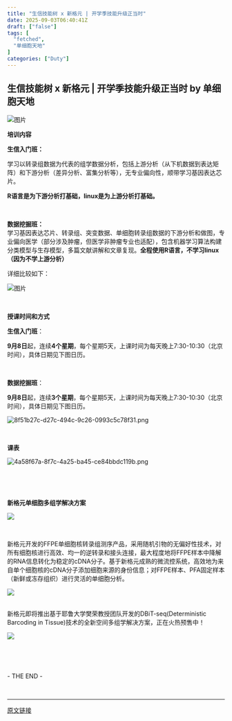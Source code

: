 ```yaml
---
title: "生信技能树 x 新格元 | 开学季技能升级正当时"
date: 2025-09-03T06:40:41Z
draft: ["false"]
tags: [
  "fetched",
  "单细胞天地"
]
categories: ["Duty"]
---
```

生信技能树 x 新格元 | 开学季技能升级正当时 by 单细胞天地
------
<div><section><span leaf=""><img alt="图片" data-ratio="5.237037037037037" data-src="https://mmbiz.qpic.cn/sz_mmbiz_jpg/sXgkWibB8L1D2icfgbiaag5vduUJt82zwaNjQVWAHrPxmibFiaOXpPicfvxhFHNEh36NsZrj1kcf6EkKlcibBTMeib0rog/640?wx_fmt=jpeg&amp;from=appmsg&amp;tp=webp&amp;wxfrom=5&amp;wx_lazy=1#imgIndex=1" data-w="1080" src="https://mmbiz.qpic.cn/sz_mmbiz_jpg/sXgkWibB8L1D2icfgbiaag5vduUJt82zwaNjQVWAHrPxmibFiaOXpPicfvxhFHNEh36NsZrj1kcf6EkKlcibBTMeib0rog/640?wx_fmt=jpeg&amp;from=appmsg&amp;tp=webp&amp;wxfrom=5&amp;wx_lazy=1#imgIndex=1"></span></section><section data-role="title" data-tools="135编辑器" data-id="163202" data-pm-slice="0 0 []"><section><section><section><p><span><strong><span leaf="">培训内容</span></strong></span></p></section></section></section></section><section data-role="paragraph"><section><p><span><strong><span><span leaf="">生信入门班：</span></span></strong></span></p><p><span><span leaf="">学习以转录组数据为代表的组学数据分析，包括上游分析（从下机数据到表达矩阵）和下游分析（差异分析、富集分析等），无专业偏向性，顺带学习基因表达芯片。</span></span></p><p><span><strong><span><strong><span leaf="">R语言是为下游分析打基础，linux是</span></strong></span></strong></span><span><strong><span><strong><span leaf="">为上游分析打</span></strong></span></strong></span><span><strong><span><strong><span leaf="">基础。</span></strong></span></strong></span></p><p><span leaf=""><br></span></p><p><span><strong><span><span leaf="">数据挖掘班：</span></span></strong></span><span><span leaf=""><br></span><span leaf="">学习基因表达芯片、转录组、突变数据、单细胞转录组数据的下游分析和做图，专业偏向医学（部分涉及肿瘤，但医学非肿瘤专业也适配），包含机器学习算法构建分类模型与生存模型，多篇文献讲解和文章复现。</span></span><span><strong><span><strong><span leaf="">全程使用R语言，不学习linux（因为不学上游分析）</span></strong></span></strong></span></p><p><span><span leaf="">详细比较如下：</span><span leaf=""><br></span></span></p><section><section nodeleaf=""><img data-src="https://mmbiz.qpic.cn/mmbiz_png/cZNhZQ6j4wxMhUO9MVgRYAKLKWnib8RpmnjmbCMsqEcYHMArIPhzgjzo5xrHiaDFxyfWnLkwUc6RKYRib8zs71ExA/640?wx_fmt=png&amp;from=appmsg" alt="图片" data-ratio="1.1564185544768069" data-type="png" data-w="927" data-backw="558" data-backh="645" data-imgfileid="100061677" src="https://mmbiz.qpic.cn/mmbiz_png/cZNhZQ6j4wxMhUO9MVgRYAKLKWnib8RpmnjmbCMsqEcYHMArIPhzgjzo5xrHiaDFxyfWnLkwUc6RKYRib8zs71ExA/640?wx_fmt=png&amp;from=appmsg"></section></section></section></section><section data-role="paragraph"><p><span leaf=""><br></span></p></section><section data-role="title" data-tools="135编辑器" data-id="163202"><section><section><section><p><span><strong><span leaf="">授课时间和方式</span></strong></span></p></section></section></section></section><section data-role="paragraph"><section><p><span><strong><span><span leaf="">生信入门班</span></span></strong></span><span><span leaf="">：</span></span></p><p><strong><span><span leaf="">9月8日</span></span></strong><span><span leaf="">起，连续</span></span><span><strong><span><span leaf="">4个星期</span></span></strong></span><span><span leaf="">，每个星期5天，上课时间为每天晚上7:30-10:30（北京时间），具体日期见下图日历。</span></span></p><p><span leaf=""><br></span></p><p><span><strong><span><span leaf="">数据挖掘班</span></span></strong></span><span><span leaf="">：</span></span></p><p><strong><span><span leaf="">9月8日</span></span></strong><span><span leaf="">起，连续</span></span><span><strong><span><span leaf="">3个星期</span></span></strong><strong><span></span></strong></span><span><span leaf="">，每个星期5天，上课时间为每天晚上7:30-10:30（北京时间），具体日期见下图日历。</span></span></p><section nodeleaf=""><img data-src="https://mmbiz.qpic.cn/sz_mmbiz_png/sXgkWibB8L1D3sCO8SggKZz5ib5btfrrDXnXZcNtw7e9Gj1qFBA3ib0aRJZ9wYBQFNnxFORAD3jndibJ4xr7fyl7eQ/640?wx_fmt=png&amp;from=appmsg" alt="8f51b27c-d27c-494c-9c26-0993c5c78f31.png" data-ratio="0.7546296296296297" data-type="png" data-w="1080" data-backw="558" data-backh="421" data-imgfileid="100093894" src="https://mmbiz.qpic.cn/sz_mmbiz_png/sXgkWibB8L1D3sCO8SggKZz5ib5btfrrDXnXZcNtw7e9Gj1qFBA3ib0aRJZ9wYBQFNnxFORAD3jndibJ4xr7fyl7eQ/640?wx_fmt=png&amp;from=appmsg"></section></section></section><section data-role="paragraph"><p><span leaf=""><br></span></p></section><section data-role="title" data-tools="135编辑器" data-id="163202"><section><section><section><p><span><strong><span leaf="">课表</span></strong></span></p></section></section></section></section><section data-role="paragraph"><section nodeleaf=""><img data-src="https://mmbiz.qpic.cn/sz_mmbiz_png/sXgkWibB8L1D3sCO8SggKZz5ib5btfrrDXtDicf2tjhxeoRRACSU0fgRsFeAKSAJqCDFaInkHBYTzs0tnficCYpyibQ/640?wx_fmt=png&amp;from=appmsg" alt="4a58f67a-8f7c-4a25-ba45-ce84bbdc119b.png" data-ratio="4.438888888888889" data-type="png" data-w="1080" data-backw="578" data-backh="2566" data-imgfileid="100093895" src="https://mmbiz.qpic.cn/sz_mmbiz_png/sXgkWibB8L1D3sCO8SggKZz5ib5btfrrDXtDicf2tjhxeoRRACSU0fgRsFeAKSAJqCDFaInkHBYTzs0tnficCYpyibQ/640?wx_fmt=png&amp;from=appmsg"></section></section><p><span leaf=""><br></span></p><section><span leaf=""><br></span></section><section data-role="title" data-tools="135编辑器" data-id="163202"><section><section><section><p><span><strong><span leaf="">新格元单细胞多组学解决方案</span></strong></span></p></section></section></section></section><section data-role="paragraph"><section nodeleaf=""><img data-src="https://mmbiz.qpic.cn/sz_mmbiz_png/sXgkWibB8L1D2icfgbiaag5vduUJt82zwaNhqTbrsAQxZCchvSGe07sicHx5rCHpkNun0A1ibWMF5CBHm3ib7kIEUA4g/640?wx_fmt=png&amp;from=appmsg" data-ratio="0.45740740740740743" data-s="300,640" data-type="png" data-w="1080" data-croporisrc="https://mmbiz.qpic.cn/sz_mmbiz_png/sXgkWibB8L1D2icfgbiaag5vduUJt82zwaNhqTbrsAQxZCchvSGe07sicHx5rCHpkNun0A1ibWMF5CBHm3ib7kIEUA4g/0?wx_fmt=png&amp;from=appmsg" data-cropselx2="578" data-cropsely2="265" data-backw="578" data-backh="265" data-imgfileid="100093911" src="https://mmbiz.qpic.cn/sz_mmbiz_png/sXgkWibB8L1D2icfgbiaag5vduUJt82zwaNhqTbrsAQxZCchvSGe07sicHx5rCHpkNun0A1ibWMF5CBHm3ib7kIEUA4g/640?wx_fmt=png&amp;from=appmsg"></section><p><span><span leaf="" data-pm-slice='1 1 ["para",{"tagName":"section","attributes":{"style":"margin: 0px;box-sizing: border-box;font-family:思源黑体;","data-role":"outer","data-pm-slice":"0 0 []"},"namespaceURI":"http://www.w3.org/1999/xhtml"},"para",{"tagName":"p","attributes":{"style":"text-align:center;margin-bottom: 0px;display: block;"},"namespaceURI":"http://www.w3.org/1999/xhtml"},"para",{"tagName":"section","attributes":{"data-role":"paragraph"},"namespaceURI":"http://www.w3.org/1999/xhtml"},"para",{"tagName":"section","attributes":{"style":"margin: 0px;box-sizing: border-box;font-family:思源黑体;","data-role":"outer","data-pm-slice":"0 0 []"},"namespaceURI":"http://www.w3.org/1999/xhtml"},"para",{"tagName":"section","attributes":{"data-role":"paragraph"},"namespaceURI":"http://www.w3.org/1999/xhtml"},"para",{"tagName":"section","attributes":{"style":"color: #262626; padding-right: 10px; padding-left: 10px; line-height: 2; letter-spacing: 1px; box-sizing:border-box;","data-pm-slice":"6 4 [\"para\",{\"tagName\":\"section\",\"attributes\":{\"style\":\"margin: 0px;box-sizing: border-box;font-family:思源黑体;\",\"data-role\":\"outer\",\"data-pm-slice\":\"0 0 []\"},\"namespaceURI\":\"http://www.w3.org/1999/xhtml\"},\"para\",{\"tagName\":\"section\",\"attributes\":{\"data-role\":\"paragraph\"},\"namespaceURI\":\"http://www.w3.org/1999/xhtml\"}]"},"namespaceURI":"http://www.w3.org/1999/xhtml"},"para",{"tagName":"p","attributes":{"style":"text-align:justify; margin-bottom: 10px; display: block;"},"namespaceURI":"http://www.w3.org/1999/xhtml"},"node",{"tagName":"span","attributes":{"style":"font-weight: 400; color: #333333; text-shadow: none; letter-spacing: 1px; font-size: 16px;"},"namespaceURI":"http://www.w3.org/1999/xhtml"}]'><br></span></span></p><p><span leaf="" data-pm-slice='1 1 ["para",{"tagName":"section","attributes":{"style":"margin: 0px;box-sizing: border-box;font-family:思源黑体;","data-role":"outer","data-pm-slice":"0 0 []"},"namespaceURI":"http://www.w3.org/1999/xhtml"},"para",{"tagName":"p","attributes":{"style":"text-align:center;margin-bottom: 0px;display: block;"},"namespaceURI":"http://www.w3.org/1999/xhtml"},"para",{"tagName":"section","attributes":{"data-role":"paragraph"},"namespaceURI":"http://www.w3.org/1999/xhtml"},"para",{"tagName":"section","attributes":{"style":"margin: 0px;box-sizing: border-box;font-family:思源黑体;","data-role":"outer","data-pm-slice":"0 0 []"},"namespaceURI":"http://www.w3.org/1999/xhtml"},"para",{"tagName":"section","attributes":{"data-role":"paragraph"},"namespaceURI":"http://www.w3.org/1999/xhtml"},"para",{"tagName":"section","attributes":{"style":"color: #262626; padding-right: 10px; padding-left: 10px; line-height: 2; letter-spacing: 1px; box-sizing:border-box;","data-pm-slice":"6 4 [\"para\",{\"tagName\":\"section\",\"attributes\":{\"style\":\"margin: 0px;box-sizing: border-box;font-family:思源黑体;\",\"data-role\":\"outer\",\"data-pm-slice\":\"0 0 []\"},\"namespaceURI\":\"http://www.w3.org/1999/xhtml\"},\"para\",{\"tagName\":\"section\",\"attributes\":{\"data-role\":\"paragraph\"},\"namespaceURI\":\"http://www.w3.org/1999/xhtml\"}]"},"namespaceURI":"http://www.w3.org/1999/xhtml"},"para",{"tagName":"p","attributes":{"style":"text-align:justify; margin-bottom: 10px; display: block;"},"namespaceURI":"http://www.w3.org/1999/xhtml"},"node",{"tagName":"span","attributes":{"style":"font-weight: 400; color: #333333; text-shadow: none; letter-spacing: 1px; font-size: 16px;"},"namespaceURI":"http://www.w3.org/1999/xhtml"}]'>新格元开发的FFPE单细胞核转录组测序产品，采用随机引物的无偏好性技术，对所有细胞核进行高效、均一的逆转录和接头连接，最大程度地将FFPE样本中降解的RNA信息转化为稳定的cDNA分子。基于新格元成熟的微流控系统，高效地为来自单个细胞核的cDNA分子添加细胞来源的身份信息；对FFPE样本、PFA固定样本（新鲜或冻存组织）进行灵活的单细胞分析。</span></p><section nodeleaf=""><img data-src="https://mmbiz.qpic.cn/sz_mmbiz_png/sXgkWibB8L1D3sCO8SggKZz5ib5btfrrDXcQ18fiaxm3w11icvYSuR1WSr6ct7T7iaaibGxIYfo4ib5PP0ribicMf4hpWjQ/640?wx_fmt=png&amp;from=appmsg" data-ratio="0.562962962962963" data-s="300,640" data-type="png" data-w="1080" type="block" data-imgfileid="100093904" src="https://mmbiz.qpic.cn/sz_mmbiz_png/sXgkWibB8L1D3sCO8SggKZz5ib5btfrrDXcQ18fiaxm3w11icvYSuR1WSr6ct7T7iaaibGxIYfo4ib5PP0ribicMf4hpWjQ/640?wx_fmt=png&amp;from=appmsg"></section><section><section><span leaf=""><br></span></section><section data-role="paragraph"><section data-pm-slice='6 4 ["para",{"tagName":"section","attributes":{"style":"margin: 0px;box-sizing: border-box;font-family:思源黑体;","data-role":"outer","data-pm-slice":"0 0 []"},"namespaceURI":"http://www.w3.org/1999/xhtml"},"para",{"tagName":"section","attributes":{"data-role":"paragraph"},"namespaceURI":"http://www.w3.org/1999/xhtml"}]'><p><span><span leaf="">新格元即将推出基于耶鲁大学樊荣教授团队开发的DBiT-seq(Deterministic Barcoding in Tissue)技术的全新空间多组学解决方案，正在火热预售中！</span></span></p><p><span><span leaf=""><img data-src="https://mmbiz.qpic.cn/sz_mmbiz_jpg/sXgkWibB8L1D0JZ4Nxib8zF3dibAthIS7LSg3wtN2I9rdt4XRgtnMNtB7sS55kCchuIGdesjTn9vSkBaQxYtj826Q/640?wx_fmt=jpeg&amp;from=appmsg" data-ratio="2.1657407407407407" data-s="300,640" data-type="jpeg" data-w="1080" data-croporisrc="https://mmbiz.qpic.cn/sz_mmbiz_jpg/sXgkWibB8L1D0JZ4Nxib8zF3dibAthIS7LSg3wtN2I9rdt4XRgtnMNtB7sS55kCchuIGdesjTn9vSkBaQxYtj826Q/0?wx_fmt=jpeg&amp;from=appmsg" data-cropselx2="578" data-cropsely2="2566" data-imgfileid="100093604" src="https://mmbiz.qpic.cn/sz_mmbiz_jpg/sXgkWibB8L1D0JZ4Nxib8zF3dibAthIS7LSg3wtN2I9rdt4XRgtnMNtB7sS55kCchuIGdesjTn9vSkBaQxYtj826Q/640?wx_fmt=jpeg&amp;from=appmsg"></span></span></p></section></section></section></section><p><span leaf=""><br></span></p><p><span leaf=""><br></span></p><section><section><section data-role="paragraph"><section><section data-tools="135编辑器" data-id="89174" data-pm-slice="0 0 []"><section><section><section data-tools="135编辑器" data-id="89174"><section data-role="paragraph"><p><span mpa-font-style="mdo4jg6t1eo3"><span leaf="">- THE END -</span></span></p></section></section></section></section></section></section></section></section></section><section><span leaf=""><br></span></section><p><mp-style-type data-value="3"></mp-style-type></p></div>  
<hr>
<a href="https://mp.weixin.qq.com/s/04D2S3r5yWEJaP7dyHtvVw",target="_blank" rel="noopener noreferrer">原文链接</a>

